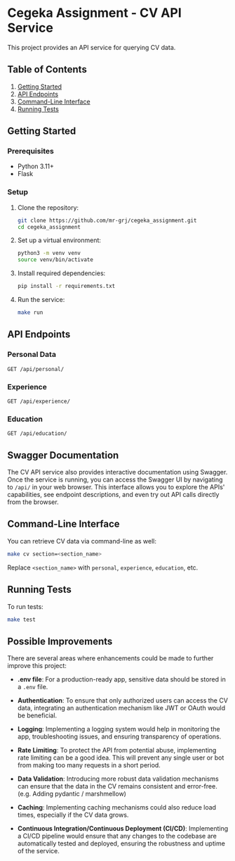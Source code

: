# Cegeka Assignment - CV API Service

This project provides an API service for querying CV data. 

## Table of Contents

1. [Getting Started](#getting-started)
2. [API Endpoints](#api-endpoints)
3. [Command-Line Interface](#command-line-interface)
4. [Running Tests](#running-tests)

## Getting Started

### Prerequisites

- Python 3.11+
- Flask

### Setup

1. Clone the repository:

    ```bash
    git clone https://github.com/mr-grj/cegeka_assignment.git
    cd cegeka_assignment
    ```

2. Set up a virtual environment:

    ```bash
    python3 -m venv venv
    source venv/bin/activate
    ```

3. Install required dependencies:

    ```bash
    pip install -r requirements.txt
    ```

4. Run the service:

    ```bash
    make run
    ```

## API Endpoints

### Personal Data

```
GET /api/personal/
```

### Experience

```
GET /api/experience/
```

### Education

```
GET /api/education/
```

## Swagger Documentation

The CV API service also provides interactive documentation using Swagger. Once 
the service is running, you can access the Swagger UI by navigating to `/api/` 
in your web browser. This interface allows you to explore the APIs' 
capabilities, see endpoint descriptions, and even try out API calls directly 
from the browser.


## Command-Line Interface

You can retrieve CV data via command-line as well:

```bash
make cv section=<section_name>
```

Replace `<section_name>` with `personal`, `experience`, `education`, etc.

## Running Tests

To run tests:

```bash
make test
```

## Possible Improvements

There are several areas where enhancements could be made to further improve this project:

- **.env file**: For a production-ready app, sensitive data should be stored in a `.env` 
file.

- **Authentication**: To ensure that only authorized users can access the CV data, 
integrating an authentication mechanism like JWT or OAuth would be beneficial.

- **Logging**: Implementing a logging system would help in monitoring the app, 
troubleshooting issues, and ensuring transparency of operations.

- **Rate Limiting**: To protect the API from potential abuse, implementing rate limiting can 
be a good idea. This will prevent any single user or bot from making too many requests in a 
short period.

- **Data Validation**: Introducing more robust data validation mechanisms can ensure that the 
data in the CV remains consistent and error-free. (e.g. Adding pydantic / marshmellow)

- **Caching**: Implementing caching mechanisms could also reduce load times, especially if the CV 
data grows.

- **Continuous Integration/Continuous Deployment (CI/CD)**: Implementing a CI/CD pipeline would 
ensure that any changes to the codebase are automatically tested and deployed, ensuring the 
robustness and uptime of the service.
